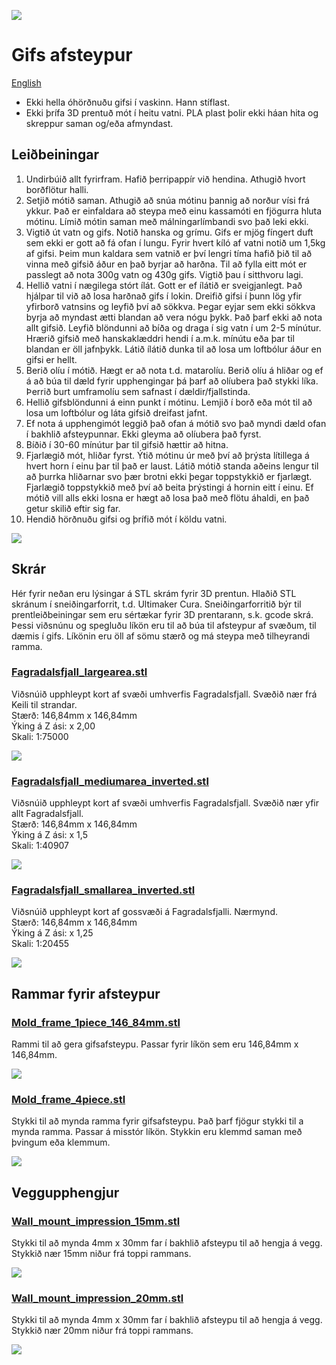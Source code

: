 ![](../images/plaster_of_paris_small_medium_b.jpg)

# Gifs afsteypur
[English](README.md)

- Ekki hella óhörðnuðu gifsi í vaskinn. Hann stíflast.
- Ekki þrífa 3D prentuð mót í heitu vatni. PLA plast þolir ekki háan
  hita og skreppur saman og/eða afmyndast.


## Leiðbeiningar
1. Undirbúið allt fyrirfram. Hafið þerripappír við hendina. Athugið
   hvort borðflötur halli.
2. Setjið mótið saman. Athugið að snúa mótinu þannig að norður vísi
   frá ykkur. Það er einfaldara að steypa með einu kassamóti en
   fjögurra hluta mótinu. Límið mótin saman með málningarlímbandi svo
   það leki ekki.
3. Vigtið út vatn og gifs. Notið hanska og grímu. Gifs er mjög fíngert
   duft sem ekki er gott að fá ofan í lungu. Fyrir hvert kíló af vatni
   notið um 1,5kg af gifsi. Þeim mun kaldara sem vatnið er því  lengri
   tíma hafið þið til að vinna með gifsið áður en það byrjar að
   harðna. Til að fylla eitt mót er passlegt að nota 300g vatn og 430g
   gifs. Vigtið þau í sitthvoru lagi.
4. Hellið vatni í nægilega stórt ílát. Gott er ef ílátið er
   sveigjanlegt. Það hjálpar til við að losa harðnað gifs í
   lokin. Dreifið gifsi í þunn lög yfir yfirborð vatnsins og leyfið
   því að sökkva. Þegar eyjar sem ekki sökkva byrja að myndast ætti
   blandan að vera nógu þykk. Það þarf ekki að nota allt
   gifsið. Leyfið blöndunni að bíða og draga í sig vatn í um 2-5
   mínútur. Hrærið gifsið með hanskaklæddri hendi í a.m.k. mínútu eða
   þar til blandan er öll jafnþykk. Látið ílátið dunka til að losa um
   loftbólur áður en gifsi er hellt.
5. Berið olíu í mótið. Hægt er að nota t.d. matarolíu. Berið olíu á
   hliðar og ef á að búa til dæld fyrir upphengingar þá þarf að
   olíubera það stykki líka. Þerrið burt umframolíu sem safnast í dældir/fjallstinda.
6. Hellið gifsblöndunni á einn punkt í mótinu. Lemjið í borð eða mót
   til að losa um loftbólur og láta gifsið dreifast jafnt.
7. Ef nota á upphengimót leggið það ofan á mótið svo það myndi dæld
   ofan í bakhlið afsteypunnar. Ekki gleyma að olíubera það fyrst.
8. Bíðið í 30-60 mínútur þar til gifsið hættir að hitna.
9. Fjarlægið mót, hliðar fyrst. Ýtið mótinu úr með því að þrýsta
   lítillega á hvert horn í einu þar til það er laust. Látið mótið standa aðeins lengur til að þurrka hliðarnar svo þær brotni ekki þegar toppstykkið er
   fjarlægt. Fjarlægið toppstykkið með því að beita þrýstingi á
   hornin eitt í einu. Ef mótið vill alls ekki losna er hægt að losa
   það með flötu áhaldi, en það getur skilið eftir sig far.
10. Hendið hörðnuðu gifsi og þrífið mót í köldu vatni.

[![](../images/youtube01.jpg)](http://www.youtube.com/watch?v=xSu4fhIfEEE "Timelapse of plaster casting Fagradalsfjall")


## Skrár
Hér fyrir neðan eru lýsingar á STL skrám fyrir 3D prentun. Hlaðið STL
skránum í sneiðingarforrit, t.d. Ultimaker Cura. Sneiðingarforritið
býr til prentleiðbeiningar sem eru sértækar fyrir 3D prentarann,
s.k. gcode skrá.
Þessi viðsnúnu og spegluðu líkön eru til að búa til afsteypur af svæðum, til dæmis í
gifs. Líkönin eru öll af sömu stærð og má steypa með tilheyrandi ramma.  

### [Fagradalsfjall_largearea.stl](Fagradalsfjall_largearea_inverted.stl)
Viðsnúið upphleypt kort af svæði umhverfis Fagradalsfjall. Svæðið nær
frá Keili til strandar.  
Stærð: 146,84mm x 146,84mm    
Ýking á Z ási: x 2,00    
Skali: 1:75000

[![](../images/Fagradalsfjall_largearea_inverted_stl.png)](Fagradalsfjall_largearea_inverted.stl)

### [Fagradalsfjall_mediumarea_inverted.stl](Fagradalsfjall_mediumarea_inverted.stl)
Viðsnúið upphleypt kort af svæði umhverfis Fagradalsfjall.  Svæðið nær
yfir allt Fagradalsfjall.  
Stærð: 146,84mm x 146,84mm   
Ýking á Z ási: x 1,5  
Skali: 1:40907  

[![](../images/Fagradalsfjall_mediumarea_inverted_stl.png)](Fagradalsfjall_mediumarea_inverted.stl)

### [Fagradalsfjall_smallarea_inverted.stl](Fagradalsfjall_smallarea_inverted.stl)
Viðsnúið upphleypt kort af gossvæði á Fagradalsfjalli. Nærmynd.   
Stærð: 146,84mm x 146,84mm   
Ýking á Z ási: x 1,25   
Skali: 1:20455

[![](../images/Fagradalsfjall_smallarea_inverted_stl.png)](Fagradalsfjall_smallarea_inverted.stl)

## Rammar fyrir afsteypur

### [Mold_frame_1piece_146_84mm.stl](Mold_frame_1piece_146_84mm.stl)
Rammi til að gera gifsafsteypu. Passar fyrir líkön sem eru 146,84mm x 146,84mm.

[![](../images/Mold_frame_1piece_146_84mm_stl.png)](Mold_frame_1piece_146_84mm.stl)


### [Mold_frame_4piece.stl](Mold_frame_4piece.stl)
Stykki til að mynda ramma fyrir gifsafsteypu. Það þarf fjögur stykki
til a mynda ramma. Passar á misstór líkön. Stykkin eru klemmd saman
með þvingum eða klemmum.

[![](../images/Mold_frame_4piece_stl.png)](Mold_frame_4piece.stl)


## Veggupphengjur

### [Wall_mount_impression_15mm.stl](Wall_mount_impression_15mm.stl)
Stykki til að mynda 4mm x 30mm far í bakhlið afsteypu til að hengja á
vegg. Stykkið nær 15mm niður frá toppi rammans. 

[![](../images/Wall_mount_impression_15mm_stl.png)](Wall_mount_impression_15mm.stl)


### [Wall_mount_impression_20mm.stl](Wall_mount_impression_20mm.stl)
Stykki til að mynda 4mm x 30mm far í bakhlið afsteypu til að hengja á
vegg. Stykkið nær 20mm niður frá toppi rammans. 

[![](../images/Wall_mount_impression_20mm_stl.png)](Wall_mount_impression_20mm.stl)
